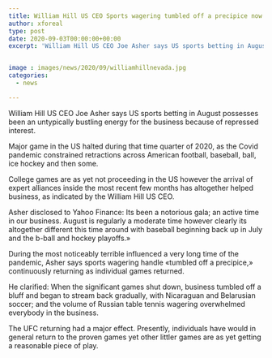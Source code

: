 ```yaml
---
title: William Hill US CEO Sports wagering tumbled off a precipice now it s a famous blowout
author: xforeal 
type: post
date: 2020-09-03T00:00:00+00:00
excerpt: 'William Hill US CEO Joe Asher says US sports betting in August possesses been an untypically bustling energy for the business because of repressed demand '


image : images/news/2020/09/williamhillnevada.jpg
categories:
  - news

---
```

William Hill US CEO Joe Asher says US sports betting in August possesses been an untypically bustling energy for the business because of repressed interest. 

Major game in the US halted during that time quarter of 2020, as the Covid pandemic constrained retractions across American football, baseball, ball, ice hockey and then some. 

College games are as yet not proceeding in the US however the arrival of expert alliances inside the most recent few months has altogether helped business, as indicated by the William Hill US CEO. 

Asher disclosed to Yahoo Finance: Its been a notorious gala; an active time in our business. August is regularly a moderate time however clearly its altogether different this time around with baseball beginning back up in July and the b-ball and hockey playoffs.&#187; 

During the most noticeably terrible influenced a very long time of the pandemic, Asher says sports wagering handle &#171;tumbled off a precipice,&#187; continuously returning as individual games returned. 

He clarified: When the significant games shut down, business tumbled off a bluff and began to stream back gradually, with Nicaraguan and Belarusian soccer; and the volume of Russian table tennis wagering overwhelmed everybody in the business. 

The UFC returning had a major effect. Presently, individuals have would in general return to the proven games yet other littler games are as yet getting a reasonable piece of play.